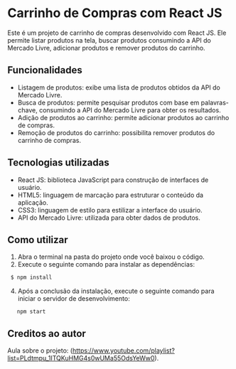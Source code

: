 # Carrinho de Compras com React JS

Este é um projeto de carrinho de compras desenvolvido com React JS. Ele permite listar produtos na tela, buscar produtos consumindo a API do Mercado Livre, adicionar produtos e remover produtos do carrinho.

## Funcionalidades

- Listagem de produtos: exibe uma lista de produtos obtidos da API do Mercado Livre.
- Busca de produtos: permite pesquisar produtos com base em palavras-chave, consumindo a API do Mercado Livre para obter os resultados.
- Adição de produtos ao carrinho: permite adicionar produtos ao carrinho de compras.
- Remoção de produtos do carrinho: possibilita remover produtos do carrinho de compras.

## Tecnologias utilizadas

- React JS: biblioteca JavaScript para construção de interfaces de usuário.
- HTML5: linguagem de marcação para estruturar o conteúdo da aplicação.
- CSS3: linguagem de estilo para estilizar a interface do usuário.
- API do Mercado Livre: utilizada para obter dados de produtos.

 ## Como utilizar

1. Abra o terminal na pasta do projeto onde você baixou o código.
2. Execute o seguinte comando para instalar as dependências:
  ```bash
   $ npm install
  ```

4. Após a conclusão da instalação, execute o seguinte comando para iniciar o servidor de desenvolvimento:
```
   npm start
```

## Creditos ao autor
Aula sobre o projeto:
(https://www.youtube.com/playlist?list=PLdtmpu_1ITQKuHMG4s0wUMa55OdsYeWw0).
